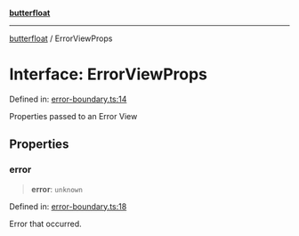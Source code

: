 [**butterfloat**](../index.md)

***

[butterfloat](../index.md) / ErrorViewProps

# Interface: ErrorViewProps

Defined in: [error-boundary.ts:14](https://github.com/WorldMaker/butterfloat/blob/df545ef96728808e6ed86d129bea41fdc458751b/error-boundary.ts#L14)

Properties passed to an Error View

## Properties

### error

> **error**: `unknown`

Defined in: [error-boundary.ts:18](https://github.com/WorldMaker/butterfloat/blob/df545ef96728808e6ed86d129bea41fdc458751b/error-boundary.ts#L18)

Error that occurred.
